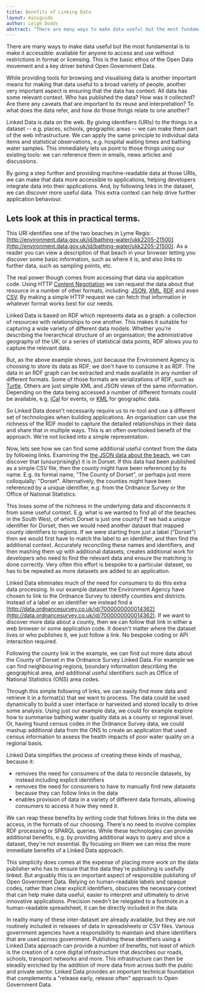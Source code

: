 ```yaml
---
title: Benefits of Linking Data
layout: miniguide
author: Leigh Dodds
abstract: "There are many ways to make data useful but the most fundamental is to make it accessible. By giving identifiers (URIs) to the things in a dataset we can make them part of the web infrastructure and by going a step further and providing machine-readable data at those URIs, we can make that data more accessible to applications"
---
```


There are many ways to make data useful but the most fundamental is to make it accessible: available for anyone to access and use without restrictions in format or licensing. This is the basic ethos of the Open Data movement and a key driver behind Open Government Data.

While providing tools for browsing and visualising data is another important means for making that data useful to a broad variety of people, another very important aspect is ensuring that the data has context. All data has some relevant context. Who has published the data? How was it collected? Are there any caveats that are important to its reuse and interpretation? To what does the data refer, and how do those things relate to one another?

Linked Data is data on the web. By giving identifiers (URIs) to the things in a dataset -- e.g. places, schools, geographic areas -- we can make them part of the web infrastructure. We can apply the same principle to individual data items and statistical observations, e.g. hospital waiting times and bathing water samples. This immediately lets us point to those things using our existing tools: we can reference them in emails, news articles and discussions.

By going a step further and providing machine-readable data at those URIs, we can make that data more accessible to applications, helping developers integrate data into their applications. And, by following links in the dataset, we can discover more useful data. This extra context can help drive further application behaviour.

## Lets look at this in practical terms.

This URI identifies one of the two beaches in Lyme Regis: [http://environment.data.gov.uk/id/bathing-water/ukk2205-21500](http://environment.data.gov.uk/id/bathing-water/ukk2205-21500). As a reader you can view a description of that beach in your browser letting you discover some basic information, such as where it is, and also links to further data, such as sampling points, etc.

The real power though comes from accessing that data via application code. Using HTTP [Content Negotiation](http://en.wikipedia.org/wiki/Content_negotiation) we can request the data about that resource in a number of other formats, including: [JSON](http://environment.data.gov.uk/doc/bathing-water/ukk2205-21500.json), [XML](http://environment.data.gov.uk/doc/bathing-water/ukk2205-21500.xml), [RDF](http://environment.data.gov.uk/doc/bathing-water/ukk2205-21500.rdf) and even [CSV](http://environment.data.gov.uk/doc/bathing-water/ukk2205-21500.csv). By making a simple HTTP request we can fetch that information in whatever format works best for our needs.

Linked Data is based on RDF which represents data as a graph: a collection of resources with relationships to one another. This makes it suitable for capturing a wide variety of different data models. Whether you're describing the hierarchical structure of an organisation; the administrative geography of the UK; or a series of statistical data points, RDF allows you to capture the relevant data.

But, as the above example shows, just because the Environment Agency is choosing to store its data as RDF, we don't have to consume it as RDF. The data in an RDF graph can be extracted and made available in any number of different formats. Some of those formats are serializations of RDF, such as [Turtle](http://www.w3.org/TR/turtle/). Others are just simple XML and JSON views of the same information. Depending on the data being accessed a number of different formats could be available, e.g. [iCal](http://en.wikipedia.org/wiki/ICalendar) for events, or [KML](http://en.wikipedia.org/wiki/KML) for geographic data.

So Linked Data doesn't necessarily require us to re-tool and use a different set of technologies when building applications. An organisation can use the richness of the RDF model to capture the detailed relationships in their data and share that in multiple ways. This is an often overlooked benefit of the approach. We're not locked into a simple representation.

Now, lets see how we can find some additional useful context from the data by following links. Examining the [the JSON data about the beach](http://environment.data.gov.uk/doc/bathing-water/ukk2205-21500.json), we can discover that (unsurprisingly) it is in Dorset. If this data had been published as a simple CSV file, then the county might have been referenced by its name. E.g. its formal name, "The County of Dorset", or perhaps just more colloquially: "Dorset". Alternatively, the counties might have been referenced by a unique identifier, e.g. from the Ordnance Survey or the Office of National Statistics.

This loses some of the richness in the underlying data and disconnects it from some useful context. E.g. what is we wanted to find all of the beaches in the South West, of which Dorset is just one county? If we had a unique identifier for Dorset, then we would need another dataset that mapped county identifiers to regions. If we were starting from just a label ("Dorset") then we would first have to match the label to an identifier, and then find the additional context. Accurately reconciling these names and identifiers, and then mashing them up with additional datasets, creates additional work for developers who need to find the relevant data and ensure the matching is done correctly. Very often this effort is bespoke to a particular dataset, so has to be repeated as more datasets are added to an application.

Linked Data eliminates much of the need for consumers to do this extra data processing. In our example dataset the Environment Agency have chosen to link to the Ordnance Survey to identify counties and districts. Instead of a label or an identifier we instead find a [http://data.ordnancesurvey.co.uk/id/7000000000014362](http://data.ordnancesurvey.co.uk/id/7000000000014362). If we want to discover more data about a county, then we can follow that link in either a web browser or some application code. It doesn't matter where the dataset lives or who publishes it, we just follow a link. No bespoke coding or API interaction required.

Following the county link in the example, we can find out more data about the County of Dorset in the Ordnance Survey Linked Data. For example we can find neighbouring regions, boundary information describing the geographical area, and additional useful identifiers such as Office of National Statistics (ONS) area codes.

Through this simple following of links, we can easily find more data and retrieve it in a format(s) that we want to process. The data could be used dynamically to build a user interface or harvested and stored locally to drive some analysis. Using just our example data, we could for example explore how to summarise bathing water quality data as a county or regional level. Or, having found census codes in the Ordnance Survey data, we could mashup additional data from the ONS to create an application that used census information to assess the health impacts of poor water quality on a regional basis.

Linked Data simplifies the process of creating these kinds of mashup, because it:

* removes the need for consumers of the data to reconcile datasets, by instead including explicit identifiers
* removes the need for consumers to have to manually find new datasets because they can follow links in the data
* enables provision of data in a variety of different data formats, allowing consumers to access it how they need it.

We can reap these benefits by writing code that follows links in the data we access, in the formats of our choosing. There's no need to involve complex RDF processing or SPARQL queries. While these technologies can provide additional benefits, e.g. by providing additional ways to query and slice a dataset, they're not essential. By focusing on them we can miss the more immediate benefits of a Linked Data approach.

This simplicity does comes at the expense of placing more work on the data publisher who has to ensure that the data they're publishing is usefully linked. But arguably this is an important aspect of responsible publishing of Open Government Data. Relying on human-readable labels and opaque codes, rather than clear explicit identifiers, obscures the necessary context that can help make data useful, easier to interpret and ultimately to drive innovative applications. Precision needn't be relegated to a footnote in a human-readable spreadsheet, it can be directly included in the data.

In reality many of these inter-dataset are already available, but they are not routinely included in releases of data in spreadsheets or CSV files. Various government agencies have a responsibility to maintain and share identifiers that are used across government. Publishing these identifiers using a Linked Data approach can provide a number of benefits, not least of which is the creation of a core digital infrastructure that describes our roads, schools, transport networks and more. This infrastructure can then be steadily enriched by the addition of more data from across both the public and private sector. Linked Data provides an important technical foundation that complements a "release early, release often" approach to Open Government Data.